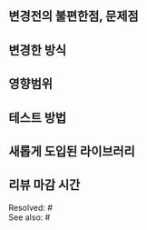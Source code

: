 <!--
title must use prefix like this
feat: new feature
fix: bufix
docs: document changes
style: changes except codes(like indent, import..)
refactor: refactoring
test: test code
chore: about build or deploy(not changes code)
-->

## 변경전의 불편한점, 문제점
<!--  필요에 따라 이슈 태그 --> 

## 변경한 방식
<!-- 변경한 부분, 이유에 대해 설명-->

## 영향범위
<!-- 이 PR로 인해 앞으로 변경되는 부분 -->

## 테스트 방법
<!--  리뷰를 위한 테스트 방법, 결과 기술-->

## 새롭게 도입된 라이브러리
<!-- 추가되거나 지워진 라이브러리에 대해 기술 -->

## 리뷰 마감 시간
<!-- 늦어도 이떄까진 해줬으면 좋겠다는 내용 안하면 귀찮게함-->
Resolved: #  
See also: #  
